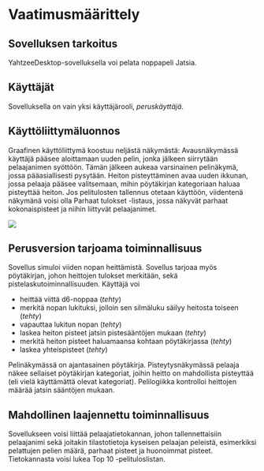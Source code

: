 # Vaatimusmäärittely

## Sovelluksen tarkoitus

YahtzeeDesktop-sovelluksella voi pelata noppapeli Jatsia.

## Käyttäjät

Sovelluksella on vain yksi käyttäjärooli, *peruskäyttäjä*.

## Käyttöliittymäluonnos

Graafinen käyttöliittymä koostuu neljästä näkymästä: Avausnäkymässä käyttäjä pääsee aloittamaan uuden pelin, jonka jälkeen siirrytään pelaajanimen syöttöön. Tämän jälkeen aukeaa varsinainen pelinäkymä, jossa pääasiallisesti pysytään. Heiton pisteyttäminen avaa uuden ikkunan, jossa pelaaja pääsee valitsemaan, mihin pöytäkirjan kategoriaan haluaa pisteyttää heiton. Jos pelitulosten tallennus otetaan käyttöön, viidentenä näkymänä voisi olla Parhaat tulokset -listaus, jossa näkyvät parhaat kokonaispisteet ja niihin liittyvät pelaajanimet.

<img src="https://github.com/jenkarper/YahtzeeDesktop/blob/master/dokumentaatio/kuvat/gui_luonnos.png" wifth="800">

## Perusversion tarjoama toiminnallisuus

Sovellus simuloi viiden nopan heittämistä. Sovellus tarjoaa myös pöytäkirjan, johon heittojen tulokset merkitään, sekä pistelaskutoiminnallisuuden. Käyttäjä voi

* heittää viittä d6-noppaa (_tehty_)
* merkitä nopan lukituksi, jolloin sen silmäluku säilyy heitosta toiseen (_tehty_)
* vapauttaa lukitun nopan (_tehty_)
* laskea heiton pisteet jatsin pistesääntöjen mukaan (_tehty_)
* merkitä heiton pisteet haluamaansa kohtaan pöytäkirjassa (_tehty_)
* laskea yhteispisteet (_tehty_)

Pelinäkymässä on ajantasainen pöytäkirja. Pisteytysnäkymässä pelaaja näkee sellaiset pöytäkirjan kategoriat, joihin heitto on mahdollista pisteyttää (eli vielä käyttämättä olevat kategoriat). Pelilogiikka kontrolloi heittojen määrää jatsin sääntöjen mukaan.

## Mahdollinen laajennettu toiminnallisuus

Sovellukseen voisi liittää pelaajatietokannan, johon tallennettaisiin pelaajanimi sekä joitakin tilastotietoja kyseisen pelaajan peleistä, esimerkiksi pelattujen pelien määrä, parhaat pisteet ja huonoimmat pisteet. Tietokannasta voisi lukea Top 10 -pelituloslistan.
